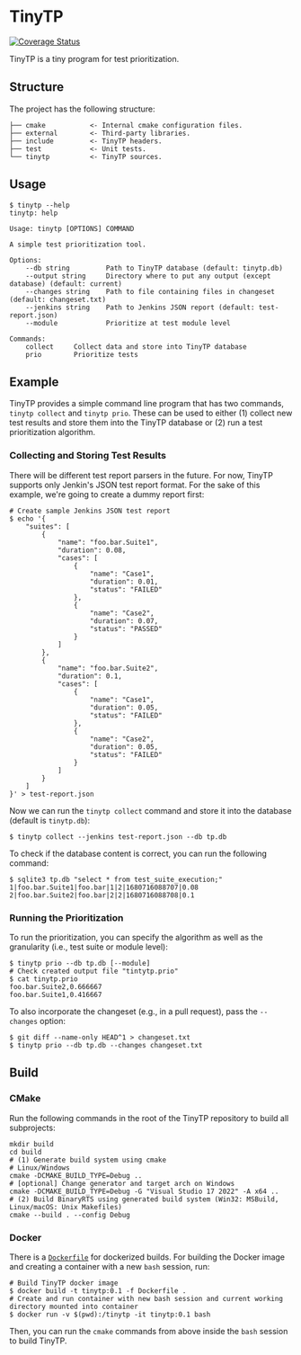 # TinyTP

[![Coverage Status](https://coveralls.io/repos/github/delsner/tinytp/badge.svg)](https://coveralls.io/github/delsner/tinytp)

TinyTP is a tiny program for test prioritization.

## Structure

The project has the following structure:

```
├── cmake           <- Internal cmake configuration files.
├── external        <- Third-party libraries.
├── include         <- TinyTP headers.
├── test            <- Unit tests.
└── tinytp          <- TinyTP sources. 
```

## Usage

```shell
$ tinytp --help
tinytp: help

Usage: tinytp [OPTIONS] COMMAND

A simple test prioritization tool.

Options:
	--db string 		Path to TinyTP database (default: tinytp.db)
	--output string		Directory where to put any output (except database) (default: current)
	--changes string	Path to file containing files in changeset (default: changeset.txt)
	--jenkins string	Path to Jenkins JSON report (default: test-report.json)
	--module		    Prioritize at test module level

Commands:
	collect		Collect data and store into TinyTP database
	prio		Prioritize tests
```

## Example

TinyTP provides a simple command line program that has two commands, `tinytp collect` and `tinytp prio`.
These can be used to either (1) collect new test results and store them into the TinyTP database or (2) run a test
prioritization algorithm.

### Collecting and Storing Test Results

There will be different test report parsers in the future. For now, TinyTP supports only Jenkin's JSON test report format.
For the sake of this example, we're going to create a dummy report first:
```shell
# Create sample Jenkins JSON test report
$ echo '{
    "suites": [
        {
            "name": "foo.bar.Suite1",
            "duration": 0.08,
            "cases": [
                {
                    "name": "Case1",
                    "duration": 0.01,
                    "status": "FAILED"
                },
                {
                    "name": "Case2",
                    "duration": 0.07,
                    "status": "PASSED"
                }
            ]
        },
        {
            "name": "foo.bar.Suite2",
            "duration": 0.1,
            "cases": [
                {
                    "name": "Case1",
                    "duration": 0.05,
                    "status": "FAILED"
                },
                {
                    "name": "Case2",
                    "duration": 0.05,
                    "status": "FAILED"
                }
            ]
        }
    ]
}' > test-report.json
```

Now we can run the `tinytp collect` command and store it into the database (default is `tinytp.db`):

```shell
$ tinytp collect --jenkins test-report.json --db tp.db
```

To check if the database content is correct, you can run the following command:
```shell
$ sqlite3 tp.db "select * from test_suite_execution;"
1|foo.bar.Suite1|foo.bar|1|2|1680716088707|0.08
2|foo.bar.Suite2|foo.bar|2|2|1680716088708|0.1
```

### Running the Prioritization

To run the prioritization, you can specify the algorithm as well as the granularity (i.e., test suite or module level):

```shell
$ tinytp prio --db tp.db [--module]
# Check created output file "tintytp.prio"
$ cat tinytp.prio
foo.bar.Suite2,0.666667
foo.bar.Suite1,0.416667
```

To also incorporate the changeset (e.g., in a pull request), pass the `--changes` option:

```shell
$ git diff --name-only HEAD^1 > changeset.txt
$ tinytp prio --db tp.db --changes changeset.txt
```

## Build

### CMake

Run the following commands in the root of the TinyTP repository to build all subprojects:

```shell
mkdir build
cd build
# (1) Generate build system using cmake
# Linux/Windows
cmake -DCMAKE_BUILD_TYPE=Debug ..
# [optional] Change generator and target arch on Windows
cmake -DCMAKE_BUILD_TYPE=Debug -G "Visual Studio 17 2022" -A x64 ..
# (2) Build BinaryRTS using generated build system (Win32: MSBuild, Linux/macOS: Unix Makefiles)
cmake --build . --config Debug
```

### Docker

There is a [`Dockerfile`](./Dockerfile) for dockerized builds.
For building the Docker image and creating a container with a new `bash` session, run:

```shell
# Build TinyTP docker image 
$ docker build -t tinytp:0.1 -f Dockerfile .
# Create and run container with new bash session and current working directory mounted into container
$ docker run -v $(pwd):/tinytp -it tinytp:0.1 bash
```

Then, you can run the `cmake` commands from above inside the `bash` session to build TinyTP.
